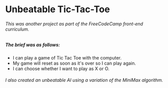 # Unbeatable Tic-Tac-Toe
###### This was another project as part of the FreeCodeCamp front-end curriculum.
##### The brief was as follows:
- I can play a game of Tic Tac Toe with the computer.
- My game will reset as soon as it's over so I can play again.
- I can choose whether I want to play as X or O.
###### I also created an unbeatable AI using a variation of the MiniMax algorithm.
